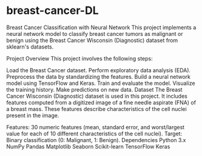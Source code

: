 # breast-cancer-DL
Breast Cancer Classification with Neural Network
This project implements a neural network model to classify breast cancer tumors as malignant or benign using the Breast Cancer Wisconsin (Diagnostic) dataset from sklearn's datasets.

Project Overview
This project involves the following steps:

Load the Breast Cancer dataset.
Perform exploratory data analysis (EDA).
Preprocess the data by standardizing the features.
Build a neural network model using TensorFlow and Keras.
Train and evaluate the model.
Visualize the training history.
Make predictions on new data.
Dataset
The Breast Cancer Wisconsin (Diagnostic) dataset is used in this project. It includes features computed from a digitized image of a fine needle aspirate (FNA) of a breast mass. These features describe characteristics of the cell nuclei present in the image.

Features: 30 numeric features (mean, standard error, and worst/largest value for each of 10 different characteristics of the cell nuclei).
Target: Binary classification (0: Malignant, 1: Benign).
Dependencies
Python 3.x
NumPy
Pandas
Matplotlib
Seaborn
Scikit-learn
TensorFlow
Keras
